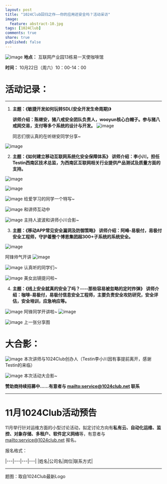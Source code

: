```yaml
---
layout: post
title: "1024Club回归之作——你的应用还安全吗？活动采访"
image:
  feature: abstract-10.jpg
tags: [1024Club]
comments: true
share: true
published: false
---
```


![image](http://pic.yupoo.com/peigen123_v/FXscDQai/CKeQ4.png)
**地点：** 互联网产业园13栋易一天使咖啡馆

**时间：** 10月22日（周六）10：00-14：00



# 活动记录：
---
1. **主题：《敏捷开发如何玩转SDL(安全开发生命周期)》**

   **讲师介绍：陈继安，猪八戒安全团队负责人，wooyun核心白帽子。参与猪八戒网交易，支付等多个系统的设计与开发。**
![image](http://pic.yupoo.com/peigen123_v/FXsscfxp/nE7Cp.jpg)

   同志们很认真的在听继安同学分享~

 ![image](http://pic.yupoo.com/peigen123_v/FXswzzNn/O4R8I.jpg)
 

 
  
2. **主题：《如何建立移动互联网系统化安全保障体系》**
   **讲师介绍：李小川，担任Testin西南区技术总监，为西南区互联网相关行业提供产品测试及质量方面的支持。**
   
 ![image](http://pic.yupoo.com/peigen123_v/FXsOIlyE/ZCLLu.jpg)


 ![image](http://pic.yupoo.com/peigen123_v/FXsQGDvE/oOhr2.jpg)


 ![image](http://pic.yupoo.com/peigen123_v/FXsS7ETH/rwaeu.jpg)
 给爱学习的同学一个特写~
 
 ![image](http://pic.yupoo.com/peigen123_v/FXsS7X7O/4N7ph.jpg)
 和讲师互动中
 
 ![image](http://pic.yupoo.com/peigen123_v/FXsUqMOS/8twH4.jpg)
  主持人波波和讲师小川合影~
 


3. **主题：《移动APP常见安全漏洞及防御策略》**
   **讲师介绍：阿峰-易极付，易极付安全工程师，守护着整个博恩集团超300+子系统的系统安全。**
   

 ![image](http://pic.yupoo.com/peigen123_v/FXsXBdrn/6w4Zj.jpg)

 阿锋帅气开讲
 ![image](http://pic.yupoo.com/peigen123_v/FXsXBJza/pD6o0.jpg)


 ![image](http://pic.yupoo.com/peigen123_v/FXsXBsgH/YVUSV.jpg)
 认真听的同学们~

 ![image](http://pic.yupoo.com/peigen123_v/FXsXBZZ9/3wF38.jpg)
 美女出镜提问啦~  
 


4. **主题：《线上安全就真的安全了吗？----那些容易被忽略的定时炸弹》**
   **讲师介绍：咖啡-易极付，易极付信息安全工程师，主要负责安全攻防研究，安全评估，安全培训，应急响应等。**

 ![image](http://pic.yupoo.com/peigen123_v/FXt2FTGT/FKogH.jpg)
 阿锋同学开讲啦~ 
 ![image](http://pic.yupoo.com/peigen123_v/FXt2GbD7/uFraj.jpg)
 
 
 ![image](http://pic.yupoo.com/peigen123_v/FXt2GkmD/Imtd5.jpg)
 上一张分享图
 



 # 大合影：


 ![image](http://pic.yupoo.com/peigen123_v/FXt2GDL3/q72Hq.jpg)
 本次讲师与1024Club创办人（Testin李小川因有事提前离开，感谢Testin的来临）

 ![image](http://pic.yupoo.com/peigen123_v/FXt2GTHO/vGk8p.jpg)
 本次活动大合影~














**赞助商持续招募中……有意者与 <mailto:service@1024club.net> 联系**

---

# 11月1024Club活动预告
11月举行针对运维方面的小型讨论活动，拟定讨论方向有**私有云、自动化运维、监控、对象存储、多租户、软件定义网络**等，有意者与 <mailto:service@1024club.net> 报名。

报名格式：

|---|---|---|---|
|姓名|公司名|岗位|联系方式|



---
题图：取自1024Club最新Logo
